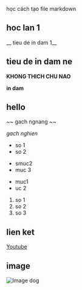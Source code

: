 học cách tạo file markdown

## hoc lan 1
__ tieu de in dam 1__

## tieu de in dam ne
__KHONG THICH CHU NAO__

__in dam__
## hello
~~ gach ngnang ~~

_gach nghien_

* so 1
* so 2

+ smuc2
+ muc 3

- muc1
- uc 2

1.  so 1
2. so 2
3. so 3

## lien ket
[Youtube](https://www.youtube.com/?app=desktop&hl=vi)

## image
![Image dog](https://www.google.com/imgres?q=image%20dog&imgurl=https%3A%2F%2Fimages.pexels.com%2Fphotos%2F1108099%2Fpexels-photo-1108099.jpeg&imgrefurl=https%3A%2F%2Fwww.pexels.com%2Fsearch%2Fdog%2F&docid=NzcFCDirz3vE7M&tbnid=rLyV376IoQ8n5M&vet=12ahUKEwjIn6LH4o2NAxX7zjgGHWIeCn4QM3oECB4QAA..i&w=5184&h=3888&hcb=2&ved=2ahUKEwjIn6LH4o2NAxX7zjgGHWIeCn4QM3oECB4QAA)
